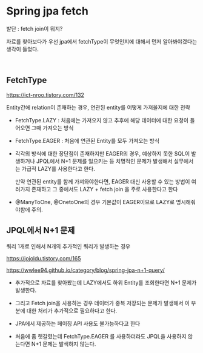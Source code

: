 # Spring jpa fetch

발단 : fetch join이 뭐지? 

자료를 찾아보다가 우선 jpa에서 fetchType이 무엇인지에 대해서 먼저 알아봐야겠다는 생각이 들었다.

<br>

## FetchType

https://ict-nroo.tistory.com/132

Entity간에 relation이 존재하는 경우, 연관된 entity를 어떻게 가져올지에 대한 전략

- FetchType.LAZY : 처음에는 가져오지 않고 추후에 해당 데이터에 대한 요청이 들어오면 그때 가져오는 방식

- FetchType.EAGER : 처음에 연관된 Entity를 모두 가져오는 방식

- 각각의 방식에 대한 장단점이 존재하지만 EAGER의 경우, 예상하지 못한 SQL이 발생하거나 JPQL에서 N+1 문제를 일으키는 등 치명적인 문제가 발생해서 실무에서는 가급적 LAZY를 사용한다고 한다.

  만약 연관된 entity를 함께 가져와야한다면, EAGER 대신 사용할 수 있는 방법이 여러가지 존재하고 그 중에서도 LAZY + fetch join 을 주로 사용한다고 한다

- @ManyToOne, @OnetoOne의 경우 기본값이 EAGER이므로 LAZY로 명시해줘야함에 주의.



## JPQL에서 N+1 문제

쿼리 1개로 인해서 N개의 추가적인 쿼리가 발생하는 경우

https://jojoldu.tistory.com/165

https://wwlee94.github.io/category/blog/spring-jpa-n+1-query/

- 추가적으로 자료를 찾아봤는데 LAZY에서도 하위 Entity를 조회한다면 N+1 문제가 발생한다.

- 그리고 Fetch join을 사용하는 경우 데이터가 중복 저장되는 문제가 발생해서 이 부분에 대한 처리가 추가적으로 필요하다고 한다.

- JPA에서 제공하는 페이징 API 사용도 불가능하다고 한다

- 처음에 좀 헷갈렸는데 FetchType.EAGER 를 사용하더라도 JPQL을 사용하지 않는다면 N+1 문제는 발색하지 않는다.